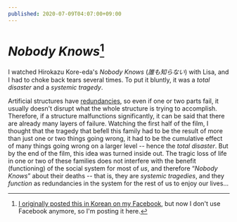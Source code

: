 ```yaml
---
published: 2020-07-09T04:07:00+09:00
---
```


<cite>Nobody Knows</cite>[^1]
=============================

I watched Hirokazu Kore-eda's <cite>Nobody Knows</cite>
(<cite lang="ja">誰も知らない</cite>) with Lisa, and I had to
choke back tears several times.  To put it bluntly, it was a *total disaster*
and a *systemic tragedy*.

Artificial structures have [redundancies], so even if one or two parts fail,
it usually doesn't disrupt what the whole structure is trying to accomplish.
Therefore, if a structure malfunctions significantly, it can be said that there
are already many layers of failure.  Watching the first half of the film,
I thought that the tragedy that befell this family had to be the result of
more than just one or two things going wrong, it had to be the cumulative effect
of many things going wrong on a larger level -- hence the *total disaster*.
But by the end of the film, this idea was turned inside out.
The tragic loss of life in one or two of these families does not interfere with
the benefit (functioning) of the social system for most of *us*, and therefore
<q><cite>Nobody Knows</cite></q> about their deaths -- that is, they are
*systemic tragedies*, and they *function* as redundancies in the system for
the rest of us to enjoy our lives...

[^1]: [I originally posted this in Korean on my Facebook][1], but now I don't
      use Facebook anymore, so I'm posting it here.

[redundancies]: https://en.wikipedia.org/wiki/Redundancy_(engineering)
[1]: https://www.facebook.com/hongminhee/posts/10222886443049439